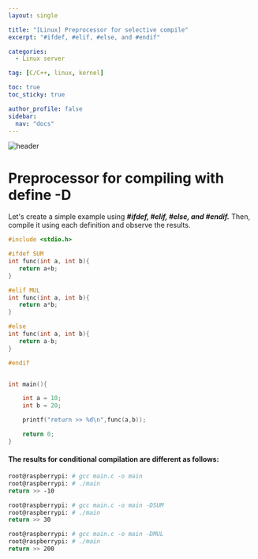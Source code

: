 ```yaml
---
layout: single

title: "[Linux] Preprocessor for selective compile"
excerpt: "#ifdef, #elif, #else, and #endif"

categories:
  - Linux server

tag: [C/C++, linux, kernel] 

toc: true
toc_sticky: true

author_profile: false
sidebar:
  nav: "docs"
---
```


![header](https://capsule-render.vercel.app/api?type=rect&color=20:660099,100:E2231A)


# Preprocessor for compiling with define -D

Let's create a simple example using ***#ifdef, #elif, #else, and #endif.*** Then, compile it using each definition and observe the results.


```cpp
#include <stdio.h>

#ifdef SUM
int func(int a, int b){
   return a+b;
}

#elif MUL
int func(int a, int b){
   return a*b;
}

#else
int func(int a, int b){
   return a-b;
}

#endif


int main(){

    int a = 10;
    int b = 20;

    printf("return >> %d\n",func(a,b));

    return 0;
}
```

#### The results for conditional compilation are different as follows:


```bash
root@raspberrypi: # gcc main.c -o main
root@raspberrypi: # ./main
return >> -10
```

```bash
root@raspberrypi: # gcc main.c -o main -DSUM
root@raspberrypi: # ./main
return >> 30
```

```bash
root@raspberrypi: # gcc main.c -o main -DMUL
root@raspberrypi: # ./main
return >> 200
```
